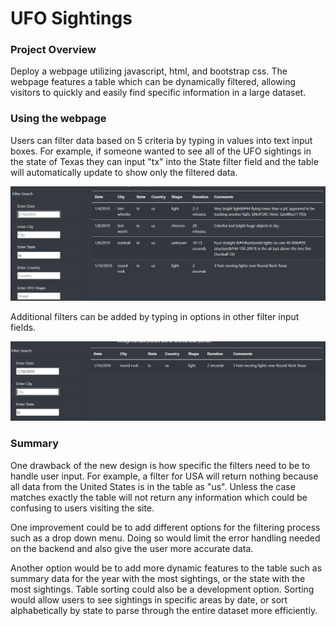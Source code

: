 # UFO Sightings

### Project Overview
Deploy a webpage utilizing javascript, html, and bootstrap css. The webpage features a table which can be dynamically filtered, allowing visitors to quickly and easily find specific information in a large dataset. 

### Using the webpage
Users can filter data based on 5 criteria by typing in values into text input boxes. For example, if someone wanted to see all of the UFO sightings in the state of Texas they can input "tx" into the State filter field and the table will automatically update to show only the filtered data. 

![Simple State Filter](one_filter.PNG)


Additional filters can be added by typing in options in other filter input fields. 

![Adding a Date Filter](two_filter.PNG) 

### Summary
One drawback of the new design is how specific the filters need to be to handle user input. For example, a filter for USA will return nothing because all data from the United States is in the table as "us". Unless the case matches exactly the table will not return any information which could be confusing to users visiting the site. 

One improvement could be to add different options for the filtering process such as a drop down menu. Doing so would limit the error handling needed on the backend and also give the user more accurate data. 

Another option would be to add more dynamic features to the table such as summary data for the year with the most sightings, or the state with the most sightings. Table sorting could also be a development option. Sorting would allow users to see sightings in specific areas by date, or sort alphabetically by state to parse through the entire dataset more efficiently. 
